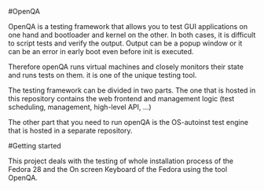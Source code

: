 #OpenQA

OpenQA is a testing framework that allows you to test GUI applications on one hand and bootloader and kernel on the other. In both cases, it is difficult to script tests and verify the output. Output can be a popup window or it can be an error in early boot even before init is executed.

Therefore openQA runs virtual machines and closely monitors their state and runs tests on them.
it is one of the unique testing tool.

The testing framework can be divided in two parts. The one that is hosted in this repository contains the web frontend and management logic (test scheduling, management, high-level API, …​)

The other part that you need to run openQA is the OS-autoinst test engine that is hosted in a separate repository.


#Getting started

This project deals with the testing of whole installation process of the Fedora 28 and the On screen Keyboard of the Fedora using the tool OpenQA.


